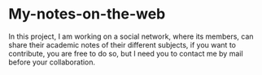 # My-notes-on-the-web
In this project, I am working on a social network, where its members, can share their academic notes of their different subjects, if you want to contribute, you are free to do so, but I need you to contact me by mail before your collaboration.
